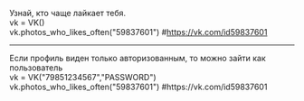 Узнай, кто чаще лайкает тебя. <br />
vk = VK() <br />
vk.photos_who_likes_often("59837601")    #https://vk.com/id59837601
<hr>
Если профиль виден только авторизованным, то можно зайти как пользователь <br />
vk = VK("79851234567","PASSWORD") <br />
vk.photos_who_likes_often("59837601")    #https://vk.com/id59837601
